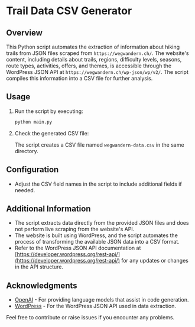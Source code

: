 # Trail Data CSV Generator

## Overview

This Python script automates the extraction of information about hiking trails from JSON files scraped from `https://wegwandern.ch/`. The website's content, including details about trails, regions, difficulty levels, seasons, route types, activities, offers, and themes, is accessible through the WordPress JSON API at `https://wegwandern.ch/wp-json/wp/v2/`. The script compiles this information into a CSV file for further analysis.

## Usage

1. Run the script by executing:

   ```python
   python main.py
   ```

2. Check the generated CSV file:

   The script creates a CSV file named `wegwandern-data.csv` in the same directory.

## Configuration

- Adjust the CSV field names in the script to include additional fields if needed.

## Additional Information

- The script extracts data directly from the provided JSON files and does not perform live scraping from the website's API.
- The website is built using WordPress, and the script automates the process of transforming the available JSON data into a CSV format.
- Refer to the WordPress JSON API documentation at [https://developer.wordpress.org/rest-api/](https://developer.wordpress.org/rest-api/) for any updates or changes in the API structure.

## Acknowledgments

- [OpenAI](https://www.openai.com/) - For providing language models that assist in code generation.
- [WordPress](https://wordpress.org/) - For the WordPress JSON API used in data extraction.

Feel free to contribute or raise issues if you encounter any problems.
